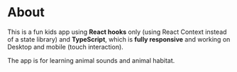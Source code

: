 # About

This is a fun kids app using **React hooks** only (using React Context instead of a state library) and **TypeScript**, which is **fully responsive** and working on Desktop and mobile (touch interaction).

The app is for learning animal sounds and animal habitat.

